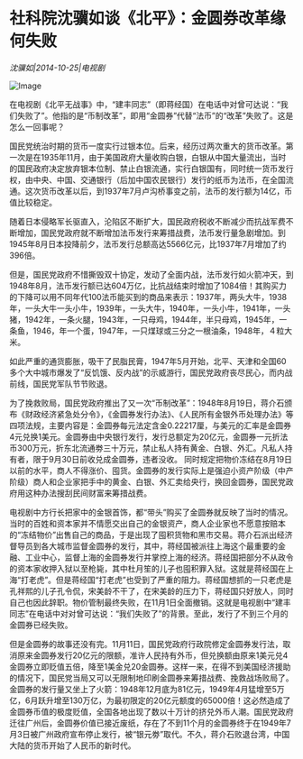 # 社科院沈骥如谈《北平》：金圆券改革缘何失败

*沈骥如|2014-10-25|电视剧*

![Image](http://static.ylzbl.com/uploads/ueditor/php/upload/image/20180320/1521527200460351.jpeg)

在电视剧《北平无战事》中，“建丰同志”（即蒋经国）在电话中对曾可达说：“我们失败了”。他指的是“币制改革”，即用“金圆券”代替“法币”的“改革”失败了。这是怎么一回事呢？

国民党统治时期的货币一度实行过银本位。后来，经历过两次重大的货币改革。第一次是在1935年11月，由于美国政府大量收购白银，白银从中国大量流出，当时的国民政府决定放弃银本位制、禁止白银流通，实行白银国有，同时统一货币发行权，由中央、中国、交通银行（后加中国农民银行）发行的纸币为法币，在全国流通。这次货币改革以后，到1937年7月卢沟桥事变之前，法币的发行额为14亿，币值比较稳定。

随着日本侵略军长驱直入，沦陷区不断扩大，国民政府税收不断减少而抗战军费不断增加，国民党政府就不断增加法币发行来筹措战费，法币发行量急剧增加。到1945年8月日本投降前夕，法币发行总额高达5566亿元，比1937年7月增加了约396倍。

但是，国民党政府不惜撕毁双十协定，发动了全面内战，法币发行如火箭冲天，到1948年8月，法币发行额已达604万亿，比抗战结束时增加了1084倍！其购买力的下降可以用不同年代100法币能买到的商品来表示：1937年，两头大牛，1938年，一头大牛一头小牛，1939年，一头大牛，1940年，一头小牛，1941年，一头猪，1942年，一条火腿，1943年，一只母鸡，1944年，半只母鸡，1945年，一条鱼，1946，年一个蛋，1947年，一只煤球或三分之一根油条，1948年，４粒大米。

如此严重的通货膨胀，吸干了民脂民膏，1947年5月开始，北平、天津和全国60多个大中城市爆发了“反饥饿、反内战”的示威游行，国民党政府丧尽民心，而内战前线，国民党军队节节败退。

为了挽救败局，国民党政府推出了又一次“币制改革”：1948年8月19日，蒋介石颁布《财政经济紧急处分令》，《金圆券发行办法》、《人民所有金银外币处理办法》等四项法规，主要内容是：金圆券每元法定含金0.22217厘，与美元的汇率是金圆券4元兑换1美元。金圆券由中央银行发行，发行总额定为20亿元，金圆券一元折法币300万元，折东北流通劵三十万元，禁止私人持有黄金、白银、外汇。凡私人持有者，限于9月30日前收兑成金圆券，违者没收。 同时规定把物价冻结在8月19日以前的水平，商人不得涨价、囤货。金圆券的发行实际上是强迫小资产阶级（中产阶级）商人和企业家把手中的黄金、白银、外汇卖给央行，换回金圆券，国民党政府用这种办法搜刮民间财富来筹措战费。

电视剧中方行长把家中的金银首饰，都“带头”购买了金圆券就反映了当时的情况。当时的百姓和资本家并不情愿交出自己的金银资产，商人企业家也不愿意按赔本的“冻结物价”出售自己的商品，于是出现了囤积货物和黑市交易。蒋介石派出经济督导员到各大城市监督金圆券的发行，其中，蒋经国被派往上海这个最重要的金融、工业中心，监督上海的金圆券发行并掌控上海的经济。蒋经国把部分不从政令的资本家收押入狱以至枪毙，其中杜月笙的儿子也囤积罪入狱。这就是蒋经国在上海“打老虎”。但是蒋经国“打老虎”也受到了严重的阻力。蒋经国想抓的一只老虎是孔祥熙的儿子孔令侃，宋美龄不干了，在宋美龄的压力下，蒋经国只好放人，同时自己也因此辞职。物价管制最终失败，在11月1日全面撤销。这就是电视剧中“建丰同志”在电话中对对曾可达说：“我们失败了”的背景。至此，发行了不到三个月的金圆券已经失败。

但是金圆券的故事还没有完。11月11日，国民党政府行政院修定金圆券发行法，取消原来金圆券发行20亿元的限额，准许人民持有外币，但兑换额由原来1美元兑4金圆券立即贬值五倍，降至1美金兑20金圆券。这样一来，在得不到美国经济援助的情况下，国民党当局又可以无限制地印刷金圆券来筹措战费、挽救战场败局了。金圆券的发行量又坐上了火箭：1948年12月底为81亿元，1949年4月猛增至5万亿，6月跃升增至130万亿，为最初限定的20亿元额度的65000倍！这必然造成了金圆券币值的极度贬值，全国各地出现了数以十万计的挤兑外币人潮。国民党政府迁往广州后，金圆券价值已接近废纸，存在了不到11个月的金圆券终于在1949年7月3日被广州政府宣布停止发行，被“银元劵”取代。不久，蒋介石败退台湾，中国大陆的货币开始了人民币的新时代。

